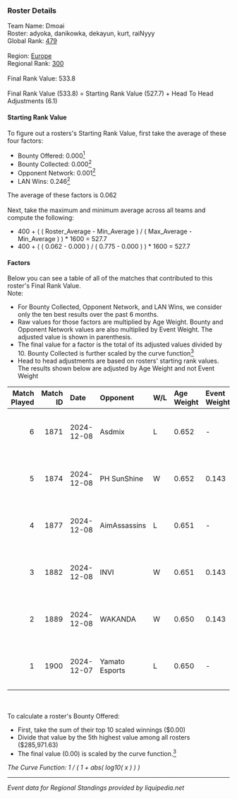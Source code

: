 ### Roster Details<br />
Team Name: Dmoai<br />
Roster: adyoka, danikowka, dekayun, kurt, raiNyyy<br />
Global Rank: [479](../../standings_global_2025_02_28.md)<br />
<br />
Region: [Europe]( ../../standings_europe_2025_02_28.md)<br />
Regional Rank: [300]( ../../standings_europe_2025_02_28.md)<br />
<br />
Final Rank Value:  533.8<br />
<br />
Final Rank Value (533.8) = Starting Rank Value (527.7) + Head To Head Adjustments (6.1)<br />

#### Starting Rank Value<br />
To figure out a rosters's Starting Rank Value, first take the average of these four factors:<br />
- Bounty Offered: 0.000[<sup>1</sup>](#table2)
- Bounty Collected: 0.000[<sup>2</sup>](#table1)
- Opponent Network: 0.001[<sup>2</sup>](#table1)
- LAN Wins: 0.246[<sup>2</sup>](#table1)

The average of these factors is 0.062<br />
<br />
Next, take the maximum and minimum average across all teams and compute the following:<br />
- 400 + ( ( Roster_Average - Min_Average ) / ( Max_Average - Min_Average ) ) * 1600 = 527.7
- 400 + ( ( 0.062 - 0.000 ) / ( 0.775 - 0.000 ) ) * 1600 = 527.7


#### Factors<br />
Below you can see a table of all of the matches that contributed to this roster's Final Rank Value.<br />
Note:<br />

- For Bounty Collected, Opponent Network, and LAN Wins, we consider only the ten best results over the past 6 months.
- Raw values for those factors are multiplied by Age Weight. Bounty and Opponent Network values are also multiplied by Event Weight. The adjusted value is shown in parenthesis.
- The final value for a factor is the total of its adjusted values divided by 10. Bounty Collected is further scaled by the curve function[<sup>3</sup>](#curveFunction)
- Head to head adjustments are based on rosters' starting rank values. The results shown below are adjusted by Age Weight and not Event Weight
<span id="table1"></span><br />


| Match Played | Match ID | Date       | Opponent       | W/L | Age Weight | Event Weight | Bounty Collected | Opponent Network | LAN Wins  | H2H Adj. | Roster                                    |
| -: | -: | :- | :- | :- | :- | :- | :- | :- | :- | -: | :- |
|            6 |     1871 | 2024-12-08 | Asdmix         | L   | 0.652      | -            | -                | -                | -         |    -7.31 | adyoka, danikowka, dekayun, kurt, raiNyyy |
|            5 |     1874 | 2024-12-08 | PH SunShine    | W   | 0.652      | 0.143        | 0.000 (0.000)    | 0.065 (0.006)    | 1 (0.652) |    11.56 | adyoka, danikowka, dekayun, kurt, raiNyyy |
|            4 |     1877 | 2024-12-08 | AimAssassins   | L   | 0.651      | -            | -                | -                | -         |    -1.41 | adyoka, danikowka, dekayun, kurt, raiNyyy |
|            3 |     1882 | 2024-12-08 | INVI           | W   | 0.651      | 0.143        | 0.000 (0.000)    | 0.032 (0.003)    | 1 (0.651) |     7.83 | adyoka, danikowka, dekayun, kurt, raiNyyy |
|            2 |     1889 | 2024-12-08 | WAKANDA        | W   | 0.650      | 0.143        | 0.000 (0.000)    | 0.000 (0.000)    | 1 (0.650) |     6.68 | adyoka, danikowka, dekayun, kurt, raiNyyy |
|            1 |     1900 | 2024-12-07 | Yamato Esports | L   | 0.650      | -            | -                | -                | -         |   -11.23 | adyoka, danikowka, dekayun, kurt, raiNyyy |

<br />
<span id="table2"></span><br />
To calculate a roster's Bounty Offered:<br />

- First, take the sum of their top 10 scaled winnings ($0.00)
- Divide that value by the 5th highest value among all rosters ($285,971.63)
- The final value (0.00) is scaled by the curve function.[<sup>3</sup>](#curveFunction)

<span id="curveFunction"></span>_The Curve Function: 1 / ( 1 + abs( log10( x ) ) )_<br />

---
_Event data for Regional Standings provided by liquipedia.net_<br />

